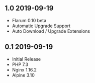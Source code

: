 ## 1.0 2019-09-19 <dave at tiredofit dot ca>

* Flarum 0.10 beta
* Automatic Upgrade Support
* Auto Download / Upgrade Extensions

## 0.1 2019-09-19 <dave at tiredofit dot ca>

* Initial Release
* PHP 7.3
* Nginx 1.16.2
* Alpine 3.10


